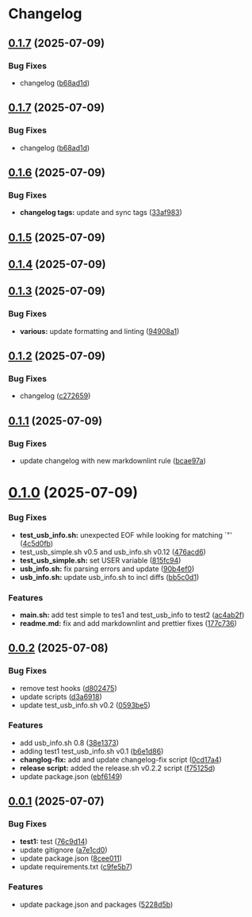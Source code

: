 # Changelog


## [0.1.7](https://github.com/davittec/usb-probe/compare/v0.1.6...v0.1.7) (2025-07-09)


### Bug Fixes

* changelog ([b68ad1d](https://github.com/davittec/usb-probe/commit/b68ad1da0d652f30eb873c0a5b362d54379075a1))



## [0.1.7](https://github.com/davittec/usb-probe/compare/v0.1.6...v0.1.7) (2025-07-09)


### Bug Fixes

* changelog ([b68ad1d](https://github.com/davittec/usb-probe/commit/b68ad1da0d652f30eb873c0a5b362d54379075a1))



## [0.1.6](https://github.com/davittec/usb-probe/compare/v0.1.5...v0.1.6) (2025-07-09)


### Bug Fixes

* **changelog tags:** update and sync tags ([33af983](https://github.com/davittec/usb-probe/commit/33af98312cd2d6a86b2cddfc89e2aef0aef2133d))



## [0.1.5](https://github.com/davittec/usb-probe/compare/v0.1.4...v0.1.5) (2025-07-09)



## [0.1.4](https://github.com/davittec/usb-probe/compare/v0.1.3...v0.1.4) (2025-07-09)



## [0.1.3](https://github.com/davittec/usb-probe/compare/v0.1.2...v0.1.3) (2025-07-09)


### Bug Fixes

* **various:** update formatting and linting ([94908a1](https://github.com/davittec/usb-probe/commit/94908a16d7ae3e919136091f5ef285c9f5612ea7))



## [0.1.2](https://github.com/davittec/usb-probe/compare/v0.1.1...v0.1.2) (2025-07-09)


### Bug Fixes

* changelog ([c272659](https://github.com/davittec/usb-probe/commit/c272659f558b863de64b8b9f7bb6e1e8d3400ae2))



## [0.1.1](https://github.com/davittec/usb-probe/compare/v0.1.0...v0.1.1) (2025-07-09)


### Bug Fixes

*  update changelog with new markdownlint rule ([bcae97a](https://github.com/davittec/usb-probe/commit/bcae97a4e7624efedc4bec07dc5ec2cc4af6796e))



# [0.1.0](https://github.com/davittec/usb-probe/compare/v0.0.2...v0.1.0) (2025-07-09)


### Bug Fixes

* **test_usb_info.sh:** unexpected EOF while looking for matching `"' ([4c5d0fb](https://github.com/davittec/usb-probe/commit/4c5d0fb51a7c1d11ccb8fbc78507a0b28678f2fd))
* test_usb_simple.sh v0.5 and usb_info.sh v0.12 ([476acd6](https://github.com/davittec/usb-probe/commit/476acd624d40e413ca1ef59ef547060ef409894f))
* **test_usb_simple.sh:** set USER variable ([815fc94](https://github.com/davittec/usb-probe/commit/815fc94cf08a9ce4d744697ce9d7daa70a8604c2))
* **usb_info.sh:** fix parsing errors and update ([90b4ef0](https://github.com/davittec/usb-probe/commit/90b4ef0bb373eff5c6500fb350c6cad1107e87f2))
* **usb_info.sh:** update usb_info.sh to incl diffs ([bb5c0d1](https://github.com/davittec/usb-probe/commit/bb5c0d16bebe436a2ae3ef7b6743601f74e65b6a))


### Features

* **main.sh:** add test simple to tes1 and test_usb_info to test2 ([ac4ab2f](https://github.com/davittec/usb-probe/commit/ac4ab2f97eb89825129ca89fcd0a4d17767d541e))
* **readme.md:** fix and add markdownlint and prettier fixes ([177c736](https://github.com/davittec/usb-probe/commit/177c736c6e87ee3635e7926b43c076ef0568500a))



## [0.0.2](https://github.com/davittec/usb-probe/compare/v0.0.1...v0.0.2) (2025-07-08)


### Bug Fixes

* remove test hooks ([d802475](https://github.com/davittec/usb-probe/commit/d8024752800a27b77a0b53fb97bd782e9588a233))
* update scripts ([d3a6918](https://github.com/davittec/usb-probe/commit/d3a6918b5847984c14bd038a27e9b77a9e7eecc9))
* update test_usb_info.sh v0.2 ([0593be5](https://github.com/davittec/usb-probe/commit/0593be5a065aac2cb736b7d8bb3f38e2d2e46491))


### Features

* add usb_info.sh 0.8 ([38e1373](https://github.com/davittec/usb-probe/commit/38e1373ea0bc66d1b167f074b89ccfb969b21f90))
* adding test1 test_usb_info.sh v0.1 ([b6e1d86](https://github.com/davittec/usb-probe/commit/b6e1d86ce70294b7db31df02c7cbc30907dd4ef8))
* **changlog-fix:** add and update changelog-fix script ([0cd17a4](https://github.com/davittec/usb-probe/commit/0cd17a4d3358c4cd3e82497af124df2c967a511b))
* **release script:** added the release.sh v0.2.2 script ([f75125d](https://github.com/davittec/usb-probe/commit/f75125dc787775f48868831ce134e0aaa3e4447a))
* update package.json ([ebf6149](https://github.com/davittec/usb-probe/commit/ebf6149cb06f8452a7fb491bc32a04362c1d285b))



## [0.0.1](https://github.com/davittec/usb-probe/compare/5228d5bff549b701566bc6376ed2f49b476fc58f...v0.0.1) (2025-07-07)


### Bug Fixes

* **test1:** test ([76c9d14](https://github.com/davittec/usb-probe/commit/76c9d14ab88d9a4485c856b89dad54f7f03af74c))
* update gitignore ([a7e1cd0](https://github.com/davittec/usb-probe/commit/a7e1cd03af8d5e35388c7bbca784f35918745f9c))
* update package.json ([8cee011](https://github.com/davittec/usb-probe/commit/8cee011dea10f03ddc35d022832eaacd083bc37c))
* update requirements.txt ([c9fe5b7](https://github.com/davittec/usb-probe/commit/c9fe5b7059040dc2508bb88a3cb45163ab883c8c))


### Features

* update package.json and packages ([5228d5b](https://github.com/davittec/usb-probe/commit/5228d5bff549b701566bc6376ed2f49b476fc58f))



